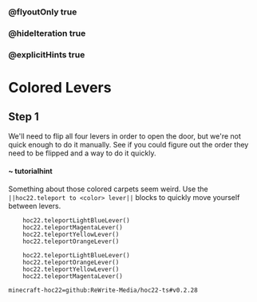### @flyoutOnly true
### @hideIteration true
### @explicitHints true


# Colored Levers

## Step 1
We'll need to flip all four levers in order to open the door, but we're not quick enough to do it manually. See if you could figure out the order they need to be flipped and a way to do it quickly.

#### ~ tutorialhint 
Something about those colored carpets seem weird. Use the ``||hoc22.teleport to <color> lever||`` blocks to quickly move yourself between levers.

```ghost
    hoc22.teleportLightBlueLever()
    hoc22.teleportMagentaLever()
    hoc22.teleportYellowLever()
    hoc22.teleportOrangeLever()
```
```template
    hoc22.teleportLightBlueLever()
    hoc22.teleportOrangeLever()
    hoc22.teleportYellowLever()
    hoc22.teleportMagentaLever()
```

```package
minecraft-hoc22=github:ReWrite-Media/hoc22-ts#v0.2.28
```